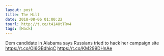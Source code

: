```yaml
---
layout: post
title: The Hill
date: 2018-08-06 01:00:22
tourl: http://t.co/t414UtTRv4
tags: [Hack]
---
```

Dem candidate in Alabama says Russians tried to hack her campaign site https://t.co/OI6GBdhiqC https://t.co/KM299DHnAe